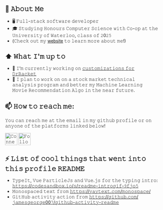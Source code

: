 <!--
**𝚂𝚊𝚗𝚝𝚊𝙺𝚊𝚞𝚜/𝚂𝚊𝚗𝚝𝚊𝙺𝚊𝚞𝚜** 𝚒𝚜 𝚊 ✨ _𝚜𝚙𝚎𝚌𝚒𝚊𝚕_ ✨ 𝚛𝚎𝚙𝚘𝚜𝚒𝚝𝚘𝚛𝚢 𝚋𝚎𝚌𝚊𝚞𝚜𝚎 𝚒𝚝𝚜 `𝚁𝙴𝙰𝙳𝙼𝙴.𝚖𝚍` (𝚝𝚑𝚒𝚜 𝚏𝚒𝚕𝚎) 𝚊𝚙𝚙𝚎𝚊𝚛𝚜 𝚘𝚗 𝚢𝚘𝚞𝚛 𝙶𝚒𝚝𝙷𝚞𝚋 𝚙𝚛𝚘𝚏𝚒𝚕𝚎.

𝙷𝚎𝚛𝚎 𝚊𝚛𝚎 𝚜𝚘𝚖𝚎 𝚒𝚍𝚎𝚊𝚜 𝚝𝚘 𝚐𝚎𝚝 𝚢𝚘𝚞 𝚜𝚝𝚊𝚛𝚝𝚎𝚍:

- 🔭 𝙸’𝚖 𝚌𝚞𝚛𝚛𝚎𝚗𝚝𝚕𝚢 𝚠𝚘𝚛𝚔𝚒𝚗𝚐 𝚘𝚗 ...
- 🌱 𝙸’𝚖 𝚌𝚞𝚛𝚛𝚎𝚗𝚝𝚕𝚢 𝚕𝚎𝚊𝚛𝚗𝚒𝚗𝚐 ...
- 👯 𝙸’𝚖 𝚕𝚘𝚘𝚔𝚒𝚗𝚐 𝚝𝚘 𝚌𝚘𝚕𝚕𝚊𝚋𝚘𝚛𝚊𝚝𝚎 𝚘𝚗 ...
- 🤔 𝙸’𝚖 𝚕𝚘𝚘𝚔𝚒𝚗𝚐 𝚏𝚘𝚛 𝚑𝚎𝚕𝚙 𝚠𝚒𝚝𝚑 ...
- 💬 𝙰𝚜𝚔 𝚖𝚎 𝚊𝚋𝚘𝚞𝚝 ...
- 📫 𝙷𝚘𝚠 𝚝𝚘 𝚛𝚎𝚊𝚌𝚑 𝚖𝚎: ...
- 😄 𝙿𝚛𝚘𝚗𝚘𝚞𝚗𝚜: ...
- ⚡ 𝙵𝚞𝚗 𝚏𝚊𝚌𝚝: ...
-->

## :book: 𝙰𝚋𝚘𝚞𝚝 𝙼𝚎
- 🖥 𝙵𝚞𝚕𝚕-𝚜𝚝𝚊𝚌𝚔 𝚜𝚘𝚏𝚝𝚠𝚊𝚛𝚎 𝚍𝚎𝚟𝚎𝚕𝚘𝚙𝚎𝚛
- 🎓 𝚂𝚝𝚞𝚍𝚢𝚒𝚗𝚐 𝙷𝚘𝚗𝚘𝚞𝚛𝚜 𝙲𝚘𝚖𝚙𝚞𝚝𝚎𝚛 𝚂𝚌𝚒𝚎𝚗𝚌𝚎 𝚠𝚒𝚝𝚑 𝙲𝚘-𝚘𝚙 𝚊𝚝 𝚝𝚑𝚎 𝚄𝚗𝚒𝚟𝚎𝚛𝚜𝚒𝚝𝚢 𝚘𝚏 𝚆𝚊𝚝𝚎𝚛𝚕𝚘𝚘, 𝚌𝚕𝚊𝚜𝚜 𝚘𝚏 𝟸0𝟸𝟻
- (𝙲𝚑𝚎𝚌𝚔 𝚘𝚞𝚝 𝚖𝚢 [website](https://kaustubhprabhakar.tech/) 𝚝𝚘 𝚕𝚎𝚊𝚛𝚗 𝚖𝚘𝚛𝚎 𝚊𝚋𝚘𝚞𝚝 𝚖𝚎!)

## ⬆ 𝚆𝚑𝚊𝚝 𝙸'𝚖 𝚞𝚙 𝚝𝚘
- 🔨 𝙸’𝚖 𝚌𝚞𝚛𝚛𝚎𝚗𝚝𝚕𝚢 𝚠𝚘𝚛𝚔𝚒𝚗𝚐 𝚘𝚗 [𝚌𝚞𝚜𝚝𝚘𝚖𝚒𝚣𝚊𝚝𝚒𝚘𝚗𝚜 𝚏𝚘𝚛 𝙳𝚛𝚁𝚊𝚌𝚔𝚎𝚝](https://cs135.ml)
- 🎯 𝙸 𝚙𝚕𝚊𝚗 𝚝𝚘 𝚠𝚘𝚛𝚔 𝚘𝚗 𝚘𝚗 𝚊 𝚜𝚝𝚘𝚌𝚔 𝚖𝚊𝚛𝚔𝚎𝚝 𝚝𝚎𝚌𝚑𝚗𝚒𝚌𝚊𝚕 𝚊𝚗𝚊𝚕𝚢𝚜𝚒𝚜 𝚙𝚛𝚘𝚐𝚛𝚊𝚖 𝚊𝚗𝚍 𝚋𝚎𝚝𝚝𝚎𝚛 𝚖𝚢 𝙼𝚊𝚌𝚑𝚒𝚗𝚎 𝙻𝚎𝚊𝚛𝚗𝚒𝚗𝚐 𝙼𝚘𝚟𝚒𝚎 𝚁𝚎𝚌𝚘𝚖𝚖𝚎𝚗𝚍𝚊𝚝𝚒𝚘𝚗 𝙰𝚕𝚐𝚘 𝚒𝚗 𝚝𝚑𝚎 𝚗𝚎𝚊𝚛 𝚏𝚞𝚝𝚞𝚛𝚎.

<!--## 🔔 𝙼𝚢 𝚁𝚎𝚌𝚎𝚗𝚝 𝙶𝚒𝚝𝙷𝚞𝚋 𝙰𝚌𝚝𝚒𝚟𝚒𝚝𝚢
<!--START_SECTION:activity
1. ❗️ Reopened issue [#184](https://github.com/Raymo111/i3lock-color/issues/184) in [Raymo111/i3lock-color](https://github.com/Raymo111/i3lock-color)
2. 🗣 Commented on [#184](https://github.com/Raymo111/i3lock-color/issues/184) in [Raymo111/i3lock-color](https://github.com/Raymo111/i3lock-color)
3. 🎉 Merged PR [#185](https://github.com/Raymo111/i3lock-color/pull/185) in [Raymo111/i3lock-color](https://github.com/Raymo111/i3lock-color)
4. ❗️ Closed issue [#184](https://github.com/Raymo111/i3lock-color/issues/184) in [Raymo111/i3lock-color](https://github.com/Raymo111/i3lock-color)
5. 💪 Opened PR [#185](https://github.com/Raymo111/i3lock-color/pull/185) in [Raymo111/i3lock-color](https://github.com/Raymo111/i3lock-color)
<!--END_SECTION:activity-->

## 📫 𝙷𝚘𝚠 𝚝𝚘 𝚛𝚎𝚊𝚌𝚑 𝚖𝚎:
𝚈𝚘𝚞 𝚌𝚊𝚗 𝚛𝚎𝚊𝚌𝚑 𝚖𝚎 𝚊𝚝 𝚝𝚑𝚎 𝚎𝚖𝚊𝚒𝚕 𝚒𝚗 𝚖𝚢 𝚐𝚒𝚝𝚑𝚞𝚋 𝚙𝚛𝚘𝚏𝚒𝚕𝚎 𝚘𝚛 𝚘𝚗 𝚊𝚗𝚢𝚘𝚗𝚎 𝚘𝚏 𝚝𝚑𝚎 𝚙𝚕𝚊𝚝𝚏𝚘𝚛𝚖𝚜 𝚕𝚒𝚗𝚔𝚎𝚍 𝚋𝚎𝚕𝚘𝚠!

[<img src="https://raw.githubusercontent.com/SantaKaus/SantaKaus/master/socials/linkedin.png" height="40em" align="center" alt="𝙲𝚘𝚗𝚗𝚎𝚌𝚝 𝚠𝚒𝚝𝚑 𝚂𝚊𝚗𝚝𝚊𝙺𝚊𝚞𝚜 𝚘𝚗 𝙻𝚒𝚗𝚔𝚎𝚍𝙸𝚗" title="𝙲𝚘𝚗𝚗𝚎𝚌𝚝 𝚠𝚒𝚝𝚑 𝚂𝚊𝚗𝚝𝚊𝙺𝚊𝚞𝚜 𝚘𝚗 𝙻𝚒𝚗𝚔𝚎𝚍𝙸𝚗"/>](𝚑𝚝𝚝𝚙𝚜://𝚠𝚠𝚠.𝚕𝚒𝚗𝚔𝚎𝚍𝚒𝚗.𝚌𝚘𝚖/𝚒𝚗/𝚔𝚊𝚞𝚜𝚝𝚞𝚋𝚑-𝚙𝚛𝚊𝚋𝚑𝚊𝚔𝚊𝚛/)
[<img src="https://raw.githubusercontent.com/SantaKaus/SantaKaus/master/socials/instagram.svg" height="40em" align="center" alt="𝙵𝚘𝚕𝚕𝚘𝚠 𝚂𝚊𝚗𝚝𝚊𝙺𝚊𝚞𝚜 𝚘𝚗 𝙸𝚗𝚜𝚝𝚊𝚐𝚛𝚊𝚖" title="𝙵𝚘𝚕𝚕𝚘𝚠 𝚂𝚊𝚗𝚝𝚊𝙺𝚊𝚞𝚜 𝚘𝚗 𝙸𝚗𝚜𝚝𝚊𝚐𝚛𝚊𝚖"/>](𝚑𝚝𝚝𝚙𝚜://𝚠𝚠𝚠.𝚒𝚗𝚜𝚝𝚊𝚐𝚛𝚊𝚖.𝚌𝚘𝚖/𝚜𝚊𝚗𝚝𝚊_𝚔𝚊𝚞𝚜/)

## ⚡ 𝙻𝚒𝚜𝚝 𝚘𝚏 𝚌𝚘𝚘𝚕 𝚝𝚑𝚒𝚗𝚐𝚜 𝚝𝚑𝚊𝚝 𝚠𝚎𝚗𝚝 𝚒𝚗𝚝𝚘 𝚝𝚑𝚒𝚜 𝚙𝚛𝚘𝚏𝚒𝚕𝚎 𝚁𝙴𝙰𝙳𝙼𝙴
- 𝚃𝚢𝚙𝚎𝙸𝚝, 𝚅𝚞𝚎 𝙿𝚊𝚛𝚝𝚒𝚌𝚕𝚎𝙹𝚜 𝚊𝚗𝚍 𝚅𝚞𝚎.𝚓𝚜 𝚏𝚘𝚛 𝚝𝚑𝚎 𝚝𝚢𝚙𝚒𝚗𝚐 𝚒𝚗𝚝𝚛𝚘: [𝚑𝚝𝚝𝚙𝚜://𝚌𝚘𝚍𝚎𝚜𝚊𝚗𝚍𝚋𝚘𝚡.𝚒𝚘/𝚜/𝚛𝚎𝚊𝚍𝚖𝚎-𝚒𝚗𝚝𝚛𝚘𝚐𝚒𝚏-𝟿𝚏𝚓𝚘𝟻](https://codesandbox.io/s/readme-introgif-9fjo5) <!-- Thanks to @matyo91's helpful comments in their profile README! -->
- 𝙼𝚘𝚗𝚘𝚜𝚙𝚊𝚌𝚎𝚍 𝚝𝚎𝚡𝚝 𝚏𝚛𝚘𝚖 [𝚑𝚝𝚝𝚙𝚜://𝚢𝚊𝚢𝚝𝚎𝚡𝚝.𝚌𝚘𝚖/𝚖𝚘𝚗𝚘𝚜𝚙𝚊𝚌𝚎/](https://yaytext.com/monospace/)
- 𝙶𝚒𝚝𝙷𝚞𝚋 𝚊𝚌𝚝𝚒𝚟𝚒𝚝𝚢 𝚊𝚌𝚝𝚒𝚘𝚗 𝚏𝚛𝚘𝚖 [𝚑𝚝𝚝𝚙𝚜://𝚐𝚒𝚝𝚑𝚞𝚋.𝚌𝚘𝚖/𝚓𝚊𝚖𝚎𝚜𝚐𝚎𝚘𝚛𝚐𝚎00𝟽/𝚐𝚒𝚝𝚑𝚞𝚋-𝚊𝚌𝚝𝚒𝚟𝚒𝚝𝚢-𝚛𝚎𝚊𝚍𝚖𝚎](https://github.com/jamesgeorge007/github-activity-readme)
